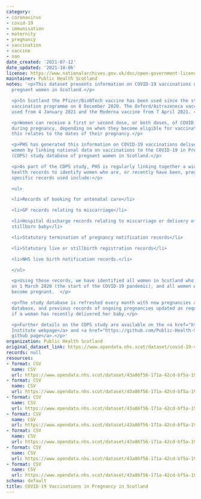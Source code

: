 ```yaml
---
category:
- coronavirus
- covid-19
- immunisation
- maternity
- pregnancy
- vaccination
- vaccine
- nan
date_created: '2021-07-12'
date_updated: '2021-10-06'
license: https://www.nationalarchives.gov.uk/doc/open-government-licence/version/3/
maintainer: Public Health Scotland
notes: '<p>This dataset presents information on COVID-19 vaccinations delivered to
  pregnant women in Scotland.</p>

  <p>In Scotland the Pfizer/BioNTech vaccine has been used since the start of the
  vaccination programme on 8 December 2020. The Oxford/Astrazeneca vaccine has been
  used from 4 January 2021 and the Moderna vaccine from 7 April 2021. </p>

  <p>Women can receive a first or second dose, or both doses, of COVID-19 vaccination
  during pregnancy, depending on when they become eligible for vaccination and how
  this relates to the dates of their pregnancy.</p>

  <p>PHS has generated this information on COVID-19 vaccinations delivered to pregnant
  women by linking national data on vaccinations to the COVID-19 in Pregnancy in Scotland
  (COPS) study database of pregnant women in Scotland.</p>

  <p>As part of the COPS study, PHS is regularly linking together a wide range of
  health records to identify women who are, or recently have been, pregnant.  The
  specific records used include:</p>

  <ul>

  <li>Records of booking for antenatal care</li>

  <li>GP records relating to miscarriage</li>

  <li>Hospital discharge records relating to miscarriage or delivery of a live or
  stillborn baby</li>

  <li>Statutory termination of pregnancy notification records</li>

  <li>Statutory live or stillbirth registration records</li>

  <li>NHS live birth notification records.</li>

  </ul>

  <p>Using these records, we have identified all women in Scotland who were pregnant
  on 1 March 2020 (the start of the COVID-19 pandemic), and all women who have subsequently
  become pregnant.  </p>

  <p>The study database is refreshed every month with new pregnancies added to the
  database, and previous records of ongoing pregnancies updated as required, for example
  if a woman has recently delivered her baby.</p>

  <p>Further details on the COPS study are available on the <a href="https://www.ed.ac.uk/usher/research/projects/covid-19-pregnancy-scotland">Usher
  Institute webpage</a> and <a href="https://github.com/Public-Health-Scotland/COPS-public">PHS
  github page</a>.</p>'
organization: Public Health Scotland
original_dataset_link: https://www.opendata.nhs.scot/dataset/covid-19-vaccinations-in-pregnancy-in-scotland
records: null
resources:
- format: CSV
  name: CSV
  url: https://www.opendata.nhs.scot/dataset/43a86f56-171a-42cd-bf5a-19b1070a3485/resource/8fca2670-52bb-4ea9-a16d-cb8324a3affb/download/vacc_week_20210930.csv
- format: CSV
  name: CSV
  url: https://www.opendata.nhs.scot/dataset/43a86f56-171a-42cd-bf5a-19b1070a3485/resource/9841abc3-8e29-4cf9-a1a9-81c94c1d5774/download/vacc_gest_20210930.csv
- format: CSV
  name: CSV
  url: https://www.opendata.nhs.scot/dataset/43a86f56-171a-42cd-bf5a-19b1070a3485/resource/d8e07786-c596-46ea-b9ad-5ddb012c3692/download/vacc_product_20210930.csv
- format: CSV
  name: CSV
  url: https://www.opendata.nhs.scot/dataset/43a86f56-171a-42cd-bf5a-19b1070a3485/resource/70c434ed-917b-47bb-a40c-7d8236ea688e/download/uptake_age_20210930.csv
- format: CSV
  name: CSV
  url: https://www.opendata.nhs.scot/dataset/43a86f56-171a-42cd-bf5a-19b1070a3485/resource/8a1ebc79-1338-4149-9d57-0aba2b459ed0/download/uptake_simd_20210930.csv
- format: CSV
  name: CSV
  url: https://www.opendata.nhs.scot/dataset/43a86f56-171a-42cd-bf5a-19b1070a3485/resource/4af31ede-1a40-4bbc-b258-c3f0229e7b04/download/coverage_delivery_20210930.csv
- format: CSV
  name: CSV
  url: https://www.opendata.nhs.scot/dataset/43a86f56-171a-42cd-bf5a-19b1070a3485/resource/8ca8ddf9-f77f-45e7-acae-bb919a1259f3/download/uptake_hb_20210930.csv
schema: default
title: COVID-19 Vaccinations in Pregnancy in Scotland
---
```

